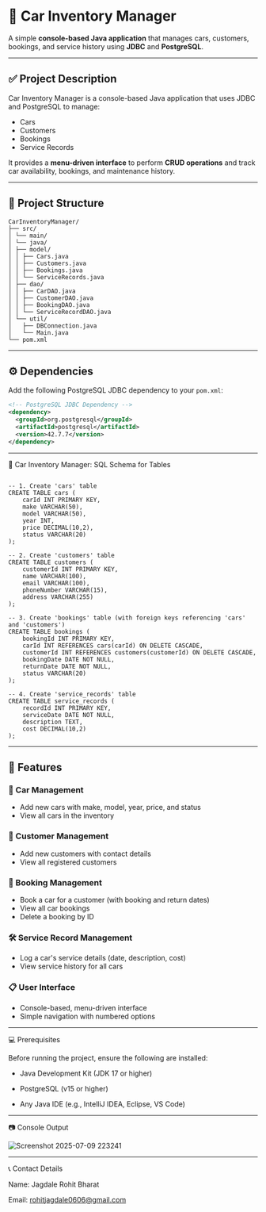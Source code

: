 # 🚗 Car Inventory Manager

A simple **console-based Java application** that manages cars, customers, bookings, and service history using **JDBC** and **PostgreSQL**.

---

## ✅ Project Description

Car Inventory Manager is a console-based Java application that uses JDBC and PostgreSQL to manage:

- Cars  
- Customers  
- Bookings  
- Service Records  

It provides a **menu-driven interface** to perform **CRUD operations** and track car availability, bookings, and maintenance history.

---

## 📂 Project Structure
```
CarInventoryManager/
├── src/
│ └── main/
│ └── java/
│ ├── model/
│ │ ├── Cars.java
│ │ ├── Customers.java
│ │ ├── Bookings.java
│ │ └── ServiceRecords.java
│ ├── dao/
│ │ ├── CarDAO.java
│ │ ├── CustomerDAO.java
│ │ ├── BookingDAO.java
│ │ └── ServiceRecordDAO.java
│ └── util/
│   ├── DBConnection.java
│   └── Main.java
└── pom.xml
```

---
## ⚙️ Dependencies

Add the following PostgreSQL JDBC dependency to your `pom.xml`:

```xml
<!-- PostgreSQL JDBC Dependency -->
<dependency>
  <groupId>org.postgresql</groupId>
  <artifactId>postgresql</artifactId>
  <version>42.7.7</version>
</dependency>

```
---

🚗 Car Inventory Manager: SQL Schema for Tables
```

-- 1. Create 'cars' table
CREATE TABLE cars (
    carId INT PRIMARY KEY,
    make VARCHAR(50),
    model VARCHAR(50),
    year INT,
    price DECIMAL(10,2),
    status VARCHAR(20)
);

-- 2. Create 'customers' table
CREATE TABLE customers (
    customerId INT PRIMARY KEY,
    name VARCHAR(100),
    email VARCHAR(100),
    phoneNumber VARCHAR(15),
    address VARCHAR(255)
);

-- 3. Create 'bookings' table (with foreign keys referencing 'cars' and 'customers')
CREATE TABLE bookings (
    bookingId INT PRIMARY KEY,
    carId INT REFERENCES cars(carId) ON DELETE CASCADE,
    customerId INT REFERENCES customers(customerId) ON DELETE CASCADE,
    bookingDate DATE NOT NULL,
    returnDate DATE NOT NULL,
    status VARCHAR(20)
);

-- 4. Create 'service_records' table
CREATE TABLE service_records (
    recordId INT PRIMARY KEY,
    serviceDate DATE NOT NULL,
    description TEXT,
    cost DECIMAL(10,2)
);

```
---

## 🚗 Features

### 🧾 Car Management
- Add new cars with make, model, year, price, and status
- View all cars in the inventory

### 👤 Customer Management
- Add new customers with contact details
- View all registered customers

### 📅 Booking Management
- Book a car for a customer (with booking and return dates)
- View all car bookings
- Delete a booking by ID

### 🛠️ Service Record Management
- Log a car's service details (date, description, cost)
- View service history for all cars

### 📋 User Interface
- Console-based, menu-driven interface
- Simple navigation with numbered options

---


💻 Prerequisites

Before running the project, ensure the following are installed:

- Java Development Kit (JDK 17 or higher)

- PostgreSQL (v15 or higher)

- Any Java IDE (e.g., IntelliJ IDEA, Eclipse, VS Code)

---
📷 Console Output

![Screenshot 2025-07-09 223241](https://github.com/user-attachments/assets/daebfe32-e4ba-4269-b83f-8dbeeae6435f)


---

📞 Contact Details

Name: Jagdale Rohit Bharat

Email: rohitjagdale0606@gmail.com
